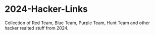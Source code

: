 # 2024-Hacker-Links
Collection of Red Team, Blue Team, Purple Team, Hunt Team and other hacker realted stuff from 2024.
